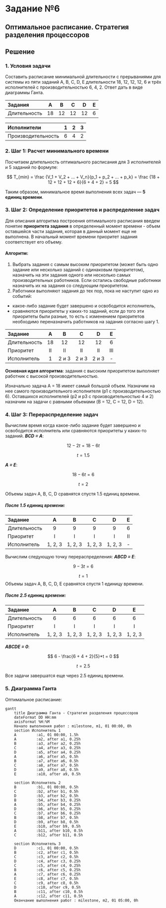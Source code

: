 # Задание №6

## Оптимальное расписание. Стратегия разделения процессоров

## Решение
### 1. Условия задачи
Составить расписание минимальной длительности с прерываниями для системы из пяти заданий A, B, C, D, E длительности 18, 12, 12, 12, 6 и трёх исполнителей с производительностью 6, 4, 2. Ответ дать в виде диаграммы Ганта.

| Задания      |  A  |  B  |  C  |  D  |  E  |
|:-------------|:---:|:---:|:---:|:---:|:---:|
| Длительность |  18 |  12 |  12 |  12 |  6  |


| Исполнители        |  1  |  2  |  3  |
|:-------------------|:---:|:---:|:---:|
| Производительность |  6  |  4  |  2  |

### 2. Шаг 1: Расчет минимального времени
Посчитаем длительность оптимального расписания для $3$ исполнителей и $5$ заданий по формуле:

$$  
T_{min} = \frac {V_1 + V_2 + ... + V_n}{p_1 + p_2 + ... + p_k}  =  \frac {18 + 12 + 12 + 12 + 6}{6 + 4 + 2} = 5
$$  

Таким образом, минимальное время выполнения всех задач — **5 единиц времени**.

### 3. Шаг 2: Определение приоритетов и распределение задач

Для описания алгоритма построения оптимального расписания введем понятие **приоритета задания** в определенный момент времени - объем оставшейся части задания, которая в данный момент еще не выполнена. В начальный момент времени приоритет задания соответствует его объему. 
#### Алгоритм:
1. Выбрать задания с самым высоким приоритетом (может быть одно задание или несколько заданий с одинаковым приоритетом), назначить на эти задания одного или несколько самых производительных работников. Если остались свободные работники назначить их на задания со следующим приоритетом.
2. Работники выполняют задания до тех пор, пока не наступит одно из событий:
- какое-либо задание будет завершено и освободится исполнитель,
- сравняются приоритеты у каких-то заданий, если до того эти приоритеты были разные, то есть с изменением приоритетов необходимо переназначить работников на задания согласно шагу 1.

| Задание      |  A  |  B  |  C  |  D  |  E  |
|:-------------|:---:|:---:|:---:|:---:|:---:|
| Длительность |  18 |  12 |  12 |  12 |  6  |
| Приоритет    |  II |  II |  II |  II | III |
| Исполнитель  |  1  |2 и 3|2 и 3|2 и 3|  -  |

**Основная идея алгоритма**: задания с высоким приоритетом выполняет работник с высокой производительностью.

Изначально задача A = 18 имеет самый большой объем. Назначим на нее самого производительного исполнителя (p1 с производительностью 6). Оставшихся исполнителей (p2 и p3 с производительностью 4 и 2) назначим на задачи с равными обьемами (B = 12, C = 12, D = 12).

### 4. Шаг 3: Перераспределение задач
Вычислим время когда какое-либо задание будет завершено и освободится исполнитель или сравняются приоритеты у каких-то заданий.
***BCD = A***:

$$
12 - 2t = 18 - 6t
$$

$$
t = 1.5
$$

***A = E***:

$$
18 - 6t = 6
$$

$$
t = 2
$$

Объемы задач A, B, C, D сравнятся спустя 1.5 единиц времени. 
##### После 1.5 единиц времени:

| Задание      |  A  |  B  |  C  |  D  |  E  |
|:-------------|:---:|:---:|:---:|:---:|:---:|
| Длительность |  9  |  9  |  9  |  9  |  6  |
| Приоритет    |  I  |  I  |  I  |  I  |  II |
| Исполнитель  |1, 2, 3|1, 2, 3|1, 2, 3|1, 2, 3|  -  |

Вычислим следующую точку перераспределения:
***ABCD = E***:

$$
9 - 3t = 6
$$

$$
t = 1
$$
Объемы задач A, B, C, D, E сравнятся спустя 1 единицу времени. 
##### После 2.5 единиц времени:

| Задание      |  A  |  B  |  C  |  D  |  E  |
|:-------------|:---:|:---:|:---:|:---:|:---:|
| Длительность |  6  |  6  |  6  |  6  |  6  |
| Приоритет    |  I  |  I  |  I  |  I  |  I  |
| Исполнитель  |1, 2, 3|1, 2, 3|1, 2, 3|1, 2, 3|1, 2, 3|

***ABCDE = 0***:

$$
6 - \frac{6 + 4 + 2}{5}*t = 0
$$

$$
t = 2.5
$$

Все задачи завершатся еще через 2.5 единиц времени. 

### 5. Диаграмма Ганта

Оптимальное расписание:

```mermaid
gantt
    title Диаграмма Ганта - Стратегия разделения процессоров
    dateFormat DD HH:mm
    axisFormat %H:%M
    Начало выполнения работ : milestone, m1, 01 00:00, 0h
    section Исполнитель 1
    A         :a1, 01 00:00, 1.5h
    A         :a2, after a1, 0.25h
    B         :a3, after a2, 0.25h
    C         :a4, after a3, 0.25h
    D         :a5, after a4, 0.25h
    A         :a6, after a5, 0.5h
    B         :a7, after a6, 0.5h
    C         :a8, after a7, 0.5h
    D         :a9, after a8, 0.5h
    E         :a10, after a9, 0.5h

    section Исполнитель 2
    B         :b1, 01 00:00, 0.5h
    C         :b2, after b1, 0.5h
    D         :b3, after b2, 0.5h
    B         :b4, after b3, 0.25h
    A         :b5, after b4, 0.25h
    D         :b6, after b5, 0.25h
    C         :b7, after b6, 0.25h
    B         :b8, after b7, 0.5h
    D         :b9, after b8, 0.5h
    E         :b10, after b9, 0.5h
    A         :b11, after b10, 0.5h
    C         :b12, after b11, 0.5h

    section Исполнитель 3
    D         :c1, 01 00:00, 0.5h
    B         :c2, after c1, 0.5h
    C         :c3, after c2, 0.5h
    D         :c4, after c3, 0.25h
    C         :c5, after c4, 0.25h
    B         :c6, after c5, 0.25h
    A         :c7, after c6, 0.25h
    E         :c8, after c7, 0.5h
    C         :c9, after c8, 0.5h
    D         :c10, after c9, 0.5h
    B         :c11, after c10, 0.5h
    A         :c12, after c11, 0.5h
    Окончание выполнения работ : milestone, m2, 01 05:00, 0h
```

